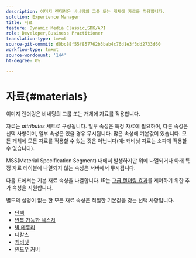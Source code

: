 ```yaml
---
description: 이미지 렌더링은 비네팅의 그룹 또는 개체에 자료를 적용합니다.
solution: Experience Manager
title: 자료
feature: Dynamic Media Classic,SDK/API
role: Developer,Business Practitioner
translation-type: tm+mt
source-git-commit: d0bc88f55f857762b3bab4c76d1e3f3dd2733d60
workflow-type: tm+mt
source-wordcount: '144'
ht-degree: 0%

---
```



# 자료{#materials}

이미지 렌더링은 비네팅의 그룹 또는 개체에 자료를 적용합니다.

자료는 *attributes* 세트로 구성됩니다. 일부 속성은 특정 자료에 필요하며, 다른 속성은 선택 사항이며, 일부 속성은 있을 경우 무시됩니다. 많은 속성에 기본값이 있습니다. 모든 개체에 모든 자료를 적용할 수 있는 것은 아닙니다(예: 캐비닛 자료는 소파에 적용할 수 없습니다).

MSS(Material Specification Segment) 내에서 발생하지만 위에 나열되거나 아래 특정 자료 테이블에 나열되지 않는 속성은 서버에서 무시됩니다.

다음 표에서는 기본 재료 속성을 나열합니다. IR는 [고급 렌더링 효과](../../../../../../ir-api/http-protocol/image-rendering-api-ref/c-ir-http-protocol-ref/c-ir-http-protocol-syntax-and-features/c-ir-advanced-render-effects/c-ir-advanced-render-effects.md#concept-bf8b6d8460244b9cacc7f4a3df4c5281)를 제어하기 위한 추가 속성을 지원합니다.

별도의 설명이 없는 한 모든 재료 속성은 적절한 기본값을 갖는 선택 사항입니다.

* [단색](r-ir-solid-colors.md)
* [반복 가능한 텍스처](r-ir-repeatable-textures.md)
* [벽 테두리](r-ir-wall-borders.md)
* [디칼스](r-ir-decals.md)
* [캐비닛](r-ir-cabinets.md)
* [윈도우 커버](r-ir-window-coverings.md)
